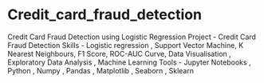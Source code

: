 # Credit_card_fraud_detection

Credit Card Fraud Detection using Logistic Regression
 Project - Credit Card Fraud Detection
 Skills - Logistic regression , Support Vector Machine, K Nearest Neighbours, F1 Score, ROC-AUC Curve, Data Visualisation , Exploratory Data Analysis , Machine Learning
 Tools -  Jupyter Notebooks , Python , Numpy , Pandas , Matplotlib , Seaborn , Sklearn
 
 
    

      

      
      
